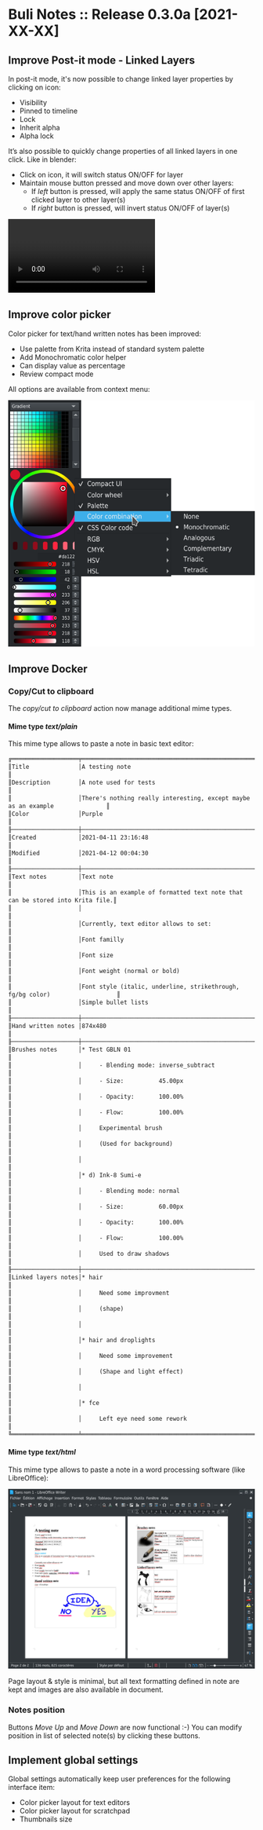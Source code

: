 # Buli Notes :: Release 0.3.0a [2021-XX-XX]


## Improve Post-it mode - Linked Layers

In post-it mode, it's now possible to change linked layer properties by clicking on icon:
- Visibility
- Pinned to timeline
- Lock
- Inherit alpha
- Alpha lock


It’s also possible to quickly change properties of all linked layers in one click.
Like in blender:
- Click on icon, it will switch status ON/OFF for layer
- Maintain mouse button pressed and move down over other layers:
  - If *left* button is pressed, will apply the same status ON/OFF of first clicked layer to other layer(s)
  - If *right* button is pressed, will invert status ON/OFF of layer(s)

![Linked layers properties](https://github.com/Grum999/BuliNotes/raw/main/screenshots/r0-3-0a_note-multilayer-modif.webm)

## Improve color picker

Color picker for text/hand written notes has been improved:
- Use palette from Krita instead of standard system palette
- Add Monochromatic color helper
- Can display value as percentage
- Review compact mode

All options are available from context menu:

![Linked layers edit](https://github.com/Grum999/BuliNotes/raw/main/screenshots/r0-3-0a_colorpicker-full_with_ctxmenu.png)

## Improve Docker

### Copy/Cut to clipboard
The *copy/cut to clipboard* action now manage additional mime types.


#### Mime type *text/plain*

This mime type allows to paste a note in basic text editor:
```
╔═══════════════════╤═════════════════════════════════════════════════════════════════════════════╗
║Title              │A testing note                                                               ║
║Description        │A note used for tests                                                        ║
║                   │There's nothing really interesting, except maybe as an example               ║
║Color              │Purple                                                                       ║
╟───────────────────┼─────────────────────────────────────────────────────────────────────────────╢
║Created            │2021-04-11 23:16:48                                                          ║
║Modified           │2021-04-12 00:04:30                                                          ║
╟───────────────────┼─────────────────────────────────────────────────────────────────────────────╢
║Text notes         │Text note                                                                    ║
║                   │This is an example of formatted text note that can be stored into Krita file.║
║                   │                                                                             ║
║                   │Currently, text editor allows to set:                                        ║
║                   │Font familly                                                                 ║
║                   │Font size                                                                    ║
║                   │Font weight (normal or bold)                                                 ║
║                   │Font style (italic, underline, strikethrough, fg/bg color)                   ║
║                   │Simple bullet lists                                                          ║
╟───────────────────┼─────────────────────────────────────────────────────────────────────────────╢
║Hand written notes │874x480                                                                      ║
╟───────────────────┼─────────────────────────────────────────────────────────────────────────────╢
║Brushes notes      │* Test GBLN 01                                                               ║
║                   │     - Blending mode: inverse_subtract                                       ║
║                   │     - Size:          45.00px                                                ║
║                   │     - Opacity:       100.00%                                                ║
║                   │     - Flow:          100.00%                                                ║
║                   │     Experimental brush                                                      ║
║                   │     (Used for background)                                                   ║
║                   │                                                                             ║
║                   │* d) Ink-8 Sumi-e                                                            ║
║                   │     - Blending mode: normal                                                 ║
║                   │     - Size:          60.00px                                                ║
║                   │     - Opacity:       100.00%                                                ║
║                   │     - Flow:          100.00%                                                ║
║                   │     Used to draw shadows                                                    ║
╟───────────────────┼─────────────────────────────────────────────────────────────────────────────╢
║Linked layers notes│* hair                                                                       ║
║                   │     Need some improvment                                                    ║
║                   │     (shape)                                                                 ║
║                   │                                                                             ║
║                   │* hair and droplights                                                        ║
║                   │     Need some improvement                                                   ║
║                   │     (Shape and light effect)                                                ║
║                   │                                                                             ║
║                   │* fce                                                                        ║
║                   │     Left eye need some rework                                               ║
╚═══════════════════╧═════════════════════════════════════════════════════════════════════════════╝
```

#### Mime type *text/html*

This mime type allows to paste a note in a word processing software (like LibreOffice):

![Linked layers edit](https://github.com/Grum999/BuliNotes/raw/main/screenshots/r0-3-0a_copy-html-paste-libreoffice.jpg)

Page layout & style is minimal, but all text formatting defined in note are kept and images are also available in document.


### Notes position

Buttons *Move Up* and *Move Down* are now functional :-)
You can modify position in list of selected note(s) by clicking these buttons.



## Implement global settings

Global settings automatically keep user preferences for the following interface item:
- Color picker layout for text editors
- Color picker layout for scratchpad
- Thumbnails size
